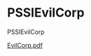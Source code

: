 # PSSIEvilCorp
PSSIEvilCorp


[EvilCorp.pdf](https://github.com/GleissenJohnson/PSSIEvilCorp/files/12613394/EvilCorp.pdf)
